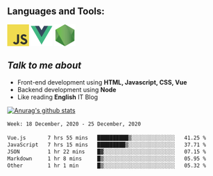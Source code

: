 ## **Languages and Tools:**      
<code><img height="50" src="https://raw.githubusercontent.com/github/explore/80688e429a7d4ef2fca1e82350fe8e3517d3494d/topics/javascript/javascript.png"></code>
<code><img height="50"  src="https://raw.githubusercontent.com/github/explore/80688e429a7d4ef2fca1e82350fe8e3517d3494d/topics/vue/vue.png"></code>
<code><img height="50"  src="https://raw.githubusercontent.com/github/explore/80688e429a7d4ef2fca1e82350fe8e3517d3494d/topics/nodejs/nodejs.png"></code>

## *Talk to me about*
- Front-end development using **HTML, Javascript, CSS, Vue**
- Backend development using **Node**
- Like reading **English** IT Blog    

[![Anurag's github stats](https://github-readme-stats.vercel.app/api?username=qdi5)](https://github.com/anuraghazra/github-readme-stats)    

<!--START_SECTION:waka-->
```text
Week: 18 December, 2020 - 25 December, 2020

Vue.js       7 hrs 55 mins   ██████████▒░░░░░░░░░░░░░░   41.25 % 
JavaScript   7 hrs 15 mins   █████████▒░░░░░░░░░░░░░░░   37.71 % 
JSON         1 hr 22 mins    █▓░░░░░░░░░░░░░░░░░░░░░░░   07.15 % 
Markdown     1 hr 8 mins     █▒░░░░░░░░░░░░░░░░░░░░░░░   05.95 % 
Other        1 hr 1 min      █▒░░░░░░░░░░░░░░░░░░░░░░░   05.32 % 
```
<!--END_SECTION:waka-->
